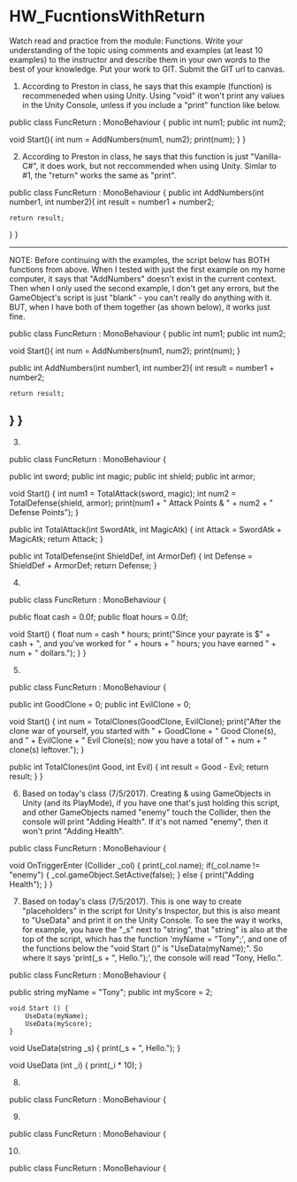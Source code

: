 # HW_FucntionsWithReturn
Watch read and practice from the module: Functions. Write your understanding of the topic using comments and examples (at least 10 examples) to the instructor and describe them in your own words to the best of your knowledge. Put your work to GIT. Submit the GIT url to canvas.

1. According to Preston in class, he says that this example (function) is recommeneded when using Unity. Using "void" it won't print any values in the Unity Console, unless if you include a "print" function like below.

public class FuncReturn : MonoBehaviour {
  public int num1;
  public int num2;

  void Start(){
    int num = AddNumbers(num1, num2);
    print(num);
  }
}

2. According to Preston in class, he says that this function is just "Vanilla-C#", it does work, but not reccommended when using Unity. Simlar to #1, the "return" works the same as "print".

public class FuncReturn : MonoBehaviour {
  public int AddNumbers(int number1, int number2){
    int result = number1 + number2;

    return result;
  }
}

------------------------------------------------------------------------------------------------------------

NOTE: Before continuing with the examples, the script below has BOTH functions from above. When I tested with just the first example on my home computer, it says that "AddNumbers" doesn't exist in the current context. Then when I only used the second example, I don't get any errors, but the GameObject's script is just "blank" - you can't really do anything with it. BUT, when I have both of them together (as shown below), it works just fine. 

public class FuncReturn : MonoBehaviour {
  public int num1;
  public int num2;

  void Start(){
    int num = AddNumbers(num1, num2);
    print(num);
  }

  public int AddNumbers(int number1, int number2){
    int result = number1 + number2;

    return result;
  }
}
------------------------------------------------------------------------------------------------------------

3.

public class FuncReturn : MonoBehaviour {

  public int sword;
  public int magic;
  public int shield;
  public int armor;

  void Start()
  {
    int num1 = TotalAttack(sword, magic);
    int num2 = TotalDefense(shield, armor);
    print(num1 + " Attack Points & " + num2 + " Defense Points");
  }

  public int TotalAttack(int SwordAtk, int MagicAtk)
  {
    int Attack = SwordAtk + MagicAtk;
    return Attack;
  }

  public int TotalDefense(int ShieldDef, int ArmorDef)
  {
    int Defense = ShieldDef + ArmorDef;
    return Defense;
}

4.

public class FuncReturn : MonoBehaviour {

  public float cash = 0.0f;
  public float hours = 0.0f;

  void Start()
  {
    float num = cash * hours;
    print("Since your payrate is $" + cash + ", and you've worked for " + hours + " hours; you have earned " + num + " dollars.");
  }
}

5.

public class FuncReturn : MonoBehaviour {

public int GoodClone = 0;
public int EvilClone = 0;

  void Start()
  {
    int num = TotalClones(GoodClone, EvilClone);
    print("After the clone war of yourself, you started with " + GoodClone + " Good Clone(s), and " + EvilClone + " Evil Clone(s); now you have a total of " + num + " clone(s) leftover.");
  }

  public int TotalClones(int Good, int Evil)
  {
    int result = Good - Evil;
    return result;
  }
}

6. Based on today's class (7/5/2017). Creating & using GameObjects in Unity (and its PlayMode), if you have one that's just holding this script, and other GameObjects named "enemy" touch the Collider, then the console will print "Adding Health". If it's not named "enemy", then it won't print "Adding Health".

public class FuncReturn : MonoBehaviour {

  void OnTriggerEnter (Collider _col)
  {
    print(_col.name);
    if(_col.name != "enemy")
    {
      _col.gameObject.SetActive(false);
    }
    else
    {
      print("Adding Health");
    }
  }

7. Based on today's class (7/5/2017). This is one way to create "placeholders" in the script for Unity's Inspector, but this is also meant to "UseData" and print it on the Unity Console. To see the way it works, for example, you have the "_s" next to "string", that "string" is also at the top of the script, which has the function 'myName = "Tony";', and one of the functions below the "void Start ()" is "UseData(myName);". So where it says 'print(_s + ", Hello.");', the console will read "Tony, Hello.".

public class FuncReturn : MonoBehaviour {

  public string myName = "Tony";
	public int myScore = 2;
  
	void Start () {
		UseData(myName);
		UseData(myScore);
	}
	
  void UseData(string _s)
	{
		print(_s + ", Hello.");
	}
	
  void UseData (int _i)
	{
		print(_i * 10);
	}

8.

public class FuncReturn : MonoBehaviour {

9.

public class FuncReturn : MonoBehaviour {

10.

public class FuncReturn : MonoBehaviour {
